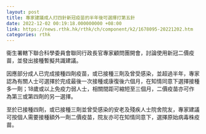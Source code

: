 ```yaml
---
layout: post
title: 專家建議成人打四針新冠疫苗的半年後可選擇打第五針
date: 2022-12-02 00:19:18.000000000 +08:00
link: https://news.rthk.hk/rthk/ch/component/k2/1678095-20221202.htm
categories: rthk
---
```


衞生署轄下聯合科學委員會聯同行政長官專家顧問團開會，討論使用新冠二價疫苗，並發出接種暫擬共識建議。

因應部分成人已完成接種四劑疫苗，或已接種三劑及曾受感染，並超過半年，專家認為有關人士可選擇於完成最後一次接種或康復後六個月，在知情同意下選擇接種多一劑；18歲或以上免疫力弱人士，相關間距可縮短至三個月，二價疫苗亦可作為第三或第四劑的另一選擇。

至於已接種四劑，或已接種三劑並曾受感染的安老及殘疾人士院舍院友，專家建議可按個人需要接種額外一劑二價疫苗，院友亦可在知情同意下，選擇原始病毒株疫苗。
